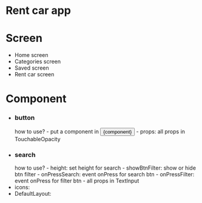 # Rent car app

# Screen

-   Home screen
-   Categories screen
-   Saved screen
-   Rent car screen

# Component

-   <h3>button</h3>
    how to use?
    -   put a component in <Button>{component}</Button>
    -   props: all props in TouchableOpacity
-   <h3>search</h3>
    how to use?
    -   height: set height for search
    -   showBtnFilter: show or hide btn filter
    -   onPressSearch: event onPress for search btn
    -   onPressFilter: event onPress for filter btn
    -   all props in TextInput
-   icons:
-   DefaultLayout:
